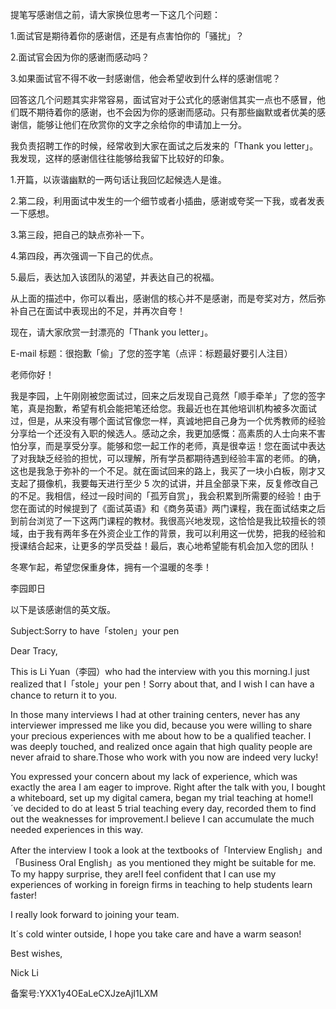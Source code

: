 提笔写感谢信之前，请大家换位思考一下这几个问题： 

1.面试官是期待着你的感谢信，还是有点害怕你的「骚扰」？ 

2.面试官会因为你的感谢而感动吗？ 

3.如果面试官不得不收一封感谢信，他会希望收到什么样的感谢信呢？ 

回答这几个问题其实非常容易，面试官对于公式化的感谢信其实一点也不感冒，他们既不期待着你的感谢，也不会因为你的感谢而感动。只有那些幽默或者优美的感谢信，能够让他们在欣赏你的文字之余给你的申请加上一分。 

我负责招聘工作的时候，经常收到大家在面试之后发来的「Thank you letter」。我发现，这样的感谢信往往能够给我留下比较好的印象。 

1.开篇，以诙谐幽默的一两句话让我回忆起候选人是谁。 

2.第二段，利用面试中发生的一个细节或者小插曲，感谢或夸奖一下我，或者发表一下感想。 

3.第三段，把自己的缺点弥补一下。 

4.第四段，再次强调一下自己的优点。 

5.最后，表达加入该团队的渴望，并表达自己的祝福。 

从上面的描述中，你可以看出，感谢信的核心并不是感谢，而是夸奖对方，然后弥补自己在面试中表现出的不足，并再次自夸！ 

现在，请大家欣赏一封漂亮的「Thank you letter」。 

E-mail 标题：很抱歉「偷」了您的签字笔（点评：标题最好要引人注目） 

老师你好！ 

我是李园，上午刚刚被您面试过，回来之后发现自己竟然「顺手牵羊」了您的签字笔，真是抱歉，希望有机会能把笔还给您。我最近也在其他培训机构被多次面试过，但是，从来没有哪个面试官像您一样，真诚地把自己身为一个优秀教师的经验分享给一个还没有入职的候选人。感动之余，我更加感慨：高素质的人士向来不害怕分享，而是享受分享。能够和您一起工作的老师，真是很幸运！您在面试中表达了对我缺乏经验的担忧，可以理解，所有学员都期待遇到经验丰富的老师。的确，这也是我急于弥补的一个不足。就在面试回来的路上，我买了一块小白板，刚才又支起了摄像机，我要每天进行至少 5 次的试讲，并且全部录下来，反复修改自己的不足。我相信，经过一段时间的「孤芳自赏」，我会积累到所需要的经验！由于您在面试的时候提到了《面试英语》和《商务英语》两门课程，我在面试结束之后到前台浏览了一下这两门课程的教材。我很高兴地发现，这恰恰是我比较擅长的领域，由于我有两年多在外资企业工作的背景，我可以利用这一优势，把我的经验和授课结合起来，让更多的学员受益！最后，衷心地希望能有机会加入您的团队！ 

冬寒乍起，希望您保重身体，拥有一个温暖的冬季！ 

李园即日 

以下是该感谢信的英文版。 

Subject:Sorry to have「stolen」your pen 

Dear Tracy, 

This is Li Yuan（李园）who had the interview with you this morning.I just realized that I「stole」your pen！Sorry about that, and I wish I can have a chance to return it to you. 

In those many interviews I had at other training centers, never has any interviewer impressed me like you did, because you were willing to share your precious experiences with me about how to be a qualified teacher. I was deeply touched, and realized once again that high quality people are never afraid to share.Those who work with you now are indeed very lucky\! 

You expressed your concern about my lack of experience, which was exactly the area I am eager to improve. Right after the talk with you, I bought a whiteboard, set up my digital camera, began my trial teaching at home\!I´ve decided to do at least 5 trial teaching every day, recorded them to find out the weaknesses for improvement.I believe I can accumulate the much needed experiences in this way. 

After the interview I took a look at the textbooks of「Interview English」and「Business Oral English」as you mentioned they might be suitable for me. To my happy surprise, they are\!I feel confident that I can use my experiences of working in foreign firms in teaching to help students learn faster\! 

I really look forward to joining your team. 

It´s cold winter outside, I hope you take care and have a warm season\! 

Best wishes, 

Nick Li 

备案号:YXX1y4OEaLeCXJzeAjI1LXM